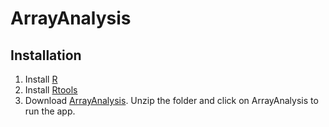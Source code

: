 # ArrayAnalysis

## Installation
1. Install [R](https://cran.r-project.org/)
2. Install [Rtools](https://cran.r-project.org/bin/windows/Rtools/)
3. Download [ArrayAnalysis](https://github.com/jarnokoetsier/ArrayAnalysis/blob/main/Files/ArrayAnalysis_windows.zip). Unzip the folder and click on ArrayAnalysis to run the app.



